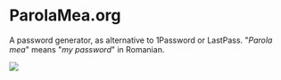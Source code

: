 # ParolaMea.org

A password generator, as alternative to 1Password or LastPass.
"*Parola mea*" means "*my password*" in Romanian.

<a href="https://travis-ci.org/alexandru/parolamea"><img src="https://travis-ci.org/alexandru/parolamea.svg?branch=master" border="0" /></a>
